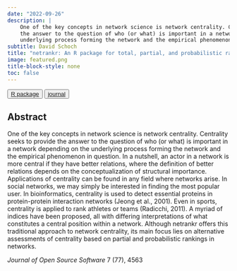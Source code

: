 ```yaml
---
date: "2022-09-26"
description: |
    One of the key concepts in network science is network centrality. Centrality seeks to provide
    the answer to the question of who (or what) is important in a network depending on the
    underlying process forming the network and the empirical phenomenon in question....
subtitle: David Schoch
title: "netrankr: An R package for total, partial, and probabilistic rankings in networks"
image: featured.png
title-block-style: none
toc: false
---
```


<button type="button" class="btn btn-outline-success"><a
href="https://github.com/schochastics/netrankr">R package</a></button>
<button type="button" class="btn btn-outline-success"><a href="https://doi.org/10.21105/joss.04563">journal</a></button>


## Abstract 
One of the key concepts in network science is network centrality. Centrality seeks to provide
the answer to the question of who (or what) is important in a network depending on the
underlying process forming the network and the empirical phenomenon in question. In a
nutshell, an actor in a network is more central if they have better relations, where the definition
of better relations depends on the conceptualization of structural importance. Applications of
centrality can be found in any field where networks arise. In social networks, we may simply
be interested in finding the most popular user. In bioinformatics, centrality is used to detect
essential proteins in protein-protein interaction networks (Jeong et al., 2001). Even in sports,
centrality is applied to rank athletes or teams (Radicchi, 2011). A myriad of indices have
been proposed, all with differing interpretations of what constitutes a central position within a
network. Although netrankr offers this traditional approach to network centrality, its main
focus lies on alternative assessments of centrality based on partial and probabilistic rankings in
networks.

*Journal of Open Source Software* 7 (77), 4563